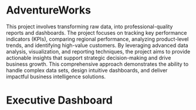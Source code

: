 # AdventureWorks

This project involves transforming raw data, into professional-quality reports and dashboards. The project focuses on tracking key performance indicators (KPIs), comparing regional performance, analyzing product-level trends, and identifying high-value customers. By leveraging advanced data analysis, visualization, and reporting techniques, the project aims to provide actionable insights that support strategic decision-making and drive business growth. This comprehensive approach demonstrates the ability to handle complex data sets, design intuitive dashboards, and deliver impactful business intelligence solutions.


# Executive Dashboard




